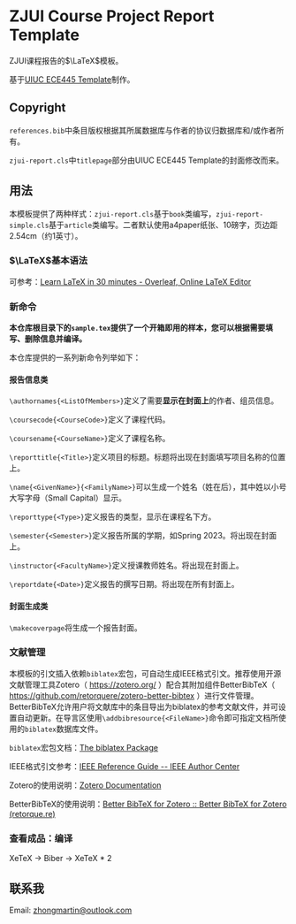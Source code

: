 # ZJUI Course Project Report Template

ZJUI课程报告的$\LaTeX$模板。

基于[UIUC ECE445 Template](https://courses.grainger.illinois.edu/ece445zjui/documents/445_template.zip)制作。

## Copyright

`references.bib`中条目版权根据其所属数据库与作者的协议归数据库和/或作者所有。

`zjui-report.cls`中`titlepage`部分由UIUC ECE445 Template的封面修改而来。

## 用法

本模板提供了两种样式：`zjui-report.cls`基于`book`类编写，`zjui-report-simple.cls`基于`article`类编写。二者默认使用a4paper纸张、10磅字，页边距2.54cm（约1英寸）。

### $\LaTeX$基本语法

可参考：[Learn LaTeX in 30 minutes - Overleaf, Online LaTeX Editor](https://www.overleaf.com/learn/latex/Learn_LaTeX_in_30_minutes)

### 新命令

**本仓库根目录下的`sample.tex`提供了一个开箱即用的样本，您可以根据需要填写、删除信息并编译。**

本仓库提供的一系列新命令列举如下：

#### 报告信息类

`\authornames{<ListOfMembers>}`定义了需要**显示在封面上**的作者、组员信息。

`\coursecode{<CourseCode>}`定义了课程代码。

`\coursename{<CourseName>}`定义了课程名称。

`\reporttitle{<Title>}`定义项目的标题。标题将出现在封面填写项目名称的位置上。

`\name{<GivenName>}{<FamilyName>}`可以生成一个姓名（姓在后），其中姓以小号大写字母（Small Capital）显示。

`\reporttype{<Type>}`定义报告的类型，显示在课程名下方。

`\semester{<Semester>}`定义报告所属的学期，如Spring 2023。将出现在封面上。

`\instructor{<FacultyName>}`定义授课教师姓名。将出现在封面上。

`\reportdate{<Date>}`定义报告的撰写日期。将出现在所有封面上。

#### 封面生成类

`\makecoverpage`将生成一个报告封面。

### 文献管理

本模板的引文插入依赖`biblatex`宏包，可自动生成IEEE格式引文。推荐使用开源文献管理工具Zotero（ https://zotero.org/ ）配合其附加组件BetterBibTeX（ https://github.com/retorquere/zotero-better-bibtex ）进行文件管理。BetterBibTeX允许用户将文献库中的条目导出为biblatex的参考文献文件，并可设置自动更新。在导言区使用`\addbibresource{<FileName>}`命令即可指定文档所使用的`biblatex`数据库文件。

`biblatex`宏包文档：[The biblatex Package](http://mirrors.ctan.org/macros/latex/contrib/biblatex/doc/biblatex.pdf)

IEEE格式引文参考：[IEEE Reference Guide -- IEEE Author Center](https://ieeeauthorcenter.ieee.org/wp-content/uploads/IEEE-Reference-Guide.pdf)

Zotero的使用说明：[Zotero Documentation](https://www.zotero.org/support/)

BetterBibTeX的使用说明：[Better BibTeX for Zotero :: Better BibTeX for Zotero (retorque.re)](https://retorque.re/zotero-better-bibtex/)

### 查看成品：编译

XeTeX -> Biber -> XeTeX * 2


## 联系我

Email: zhongmartin@outlook.com
